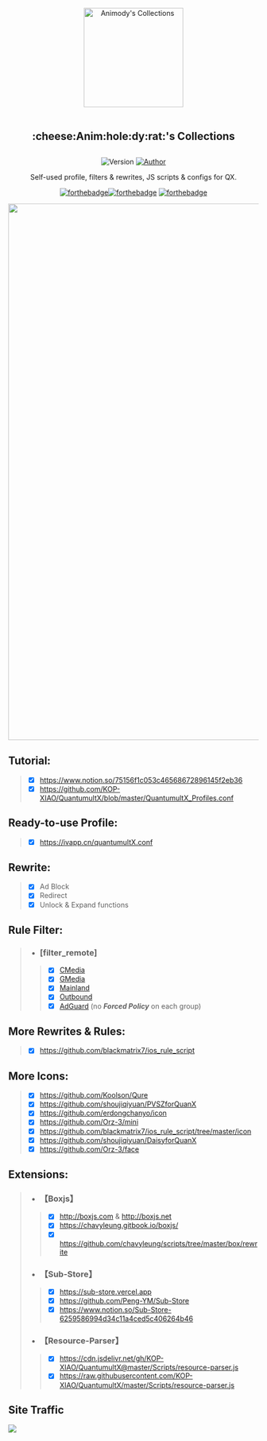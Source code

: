 <div align="center">
<br>
<img width="200" src="https://raw.githubusercontent.com/Animody/QX_Config/main/profile.png" alt="Animody's Collections">
<br>
<br>
<h2 align="center">:cheese:Anim:hole:dy:rat:'s Collections<h2>
</div>
  
<p align="center">
    <img alt="Version" src="https://img.shields.io/badge/release-1.0-blue"/>
    <a href="https://github.com/Animody">
        <img alt="Author" src="https://img.shields.io/badge/Author-Animody-blueviolet"/>
    </a>
</p>
  
<p align="center" color="#6a737d">
Self-used profile, filters & rewrites, JS scripts & configs for QX.
</p>

<div align="center">

[![forthebadge](https://forthebadge.com/images/badges/made-with-markdown.svg)](https://forthebadge.com)[![forthebadge](https://forthebadge.com/images/badges/for-you.svg)](https://forthebadge.com) [![forthebadge](https://forthebadge.com/images/badges/check-it-out.svg)](https://forthebadge.com)
</div>
  
<div align="center">
<img width="1080" src="https://raw.githubusercontent.com/Animody/QX_Config/main/IMG_9507.PNG" alt="Frame">
</div>

## **Tutorial:** 
> - [x] https://www.notion.so/75156f1c053c46568672896145f2eb36  
> - [x] https://github.com/KOP-XIAO/QuantumultX/blob/master/QuantumultX_Profiles.conf  

## **Ready-to-use Profile:** 
> - [x] https://ivapp.cn/quantumultX.conf  

## **Rewrite:** 
> - [x] Ad Block  
> - [x] Redirect  
> - [x] Unlock & Expand functions  

## **Rule Filter:** 
> - ### **[filter_remote]**
>> - [x] [CMedia](https://raw.githubusercontent.com/Animody/QX_Config/main/Rule%20Filter/CMedia.list "no Forced Policy on each group")  
>> - [x] [GMedia](https://raw.githubusercontent.com/Animody/QX_Config/main/Rule%20Filter/GMedia.list "no Forced Policy on each group")  
>> - [x] [Mainland](https://raw.githubusercontent.com/Animody/QX_Config/main/Rule%20Filter/Mainland.list "no Forced Policy on each group")  
>> - [x] [Outbound](https://raw.githubusercontent.com/Animody/QX_Config/main/Rule%20Filter/Outbound.list "no Forced Policy on each group")  
>> - [x] [AdGuard](https://raw.githubusercontent.com/Animody/QX_Config/main/Rule%20Filter/AdGuard.list "no Forced Policy on each group") (no ***Forced Policy*** on each group)  

## **More Rewrites & Rules:**  
> - [x] https://github.com/blackmatrix7/ios_rule_script  

## **More Icons:**  
> - [x] https://github.com/Koolson/Qure  
> - [x] https://github.com/shoujiqiyuan/PVSZforQuanX  
> - [x] https://github.com/erdongchanyo/icon  
> - [x] https://github.com/Orz-3/mini  
> - [x] https://github.com/blackmatrix7/ios_rule_script/tree/master/icon  
> - [x] https://github.com/shoujiqiyuan/DaisyforQuanX  
> - [x] https://github.com/Orz-3/face  

## **Extensions:**
> - ### **【Boxjs】** 
>> - [x] http://boxjs.com & http://boxjs.net  
>> - [x] https://chavyleung.gitbook.io/boxjs/   
>> - [x] https://github.com/chavyleung/scripts/tree/master/box/rewrite  
> - ### **【Sub-Store】** 
>> - [x] https://sub-store.vercel.app  
>> - [x] https://github.com/Peng-YM/Sub-Store   
>> - [x] https://www.notion.so/Sub-Store-6259586994d34c11a4ced5c406264b46  
> - ### **【Resource-Parser】** 
>> - [x] https://cdn.jsdelivr.net/gh/KOP-XIAO/QuantumultX@master/Scripts/resource-parser.js   
>> - [x] https://raw.githubusercontent.com/KOP-XIAO/QuantumultX/master/Scripts/resource-parser.js  
  
## **Site Traffic**  
![](https://profile-counter.glitch.me/QX_Config/count.svg)
